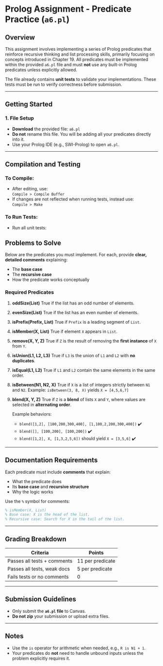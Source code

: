 # Prolog Assignment - Predicate Practice (`a6.pl`)

## Overview

This assignment involves implementing a series of Prolog predicates that reinforce recursive thinking and list processing skills, primarily focusing on concepts introduced in Chapter 19. All predicates must be implemented within the provided `a6.pl` file and must **not** use any built-in Prolog predicates unless explicitly allowed.

The file already contains **unit tests** to validate your implementations. These tests must be run to verify correctness before submission.

---

## Getting Started

### 1. File Setup

- **Download** the provided file: `a6.pl`
- **Do not** rename this file. You will be adding all your predicates directly into it.
- Use your Prolog IDE (e.g., SWI-Prolog) to open `a6.pl`.

---

## Compilation and Testing

### To Compile:

- After editing, use:  
  `Compile > Compile Buffer`
- If changes are not reflected when running tests, instead use:  
  `Compile > Make`

### To Run Tests:

- Run all unit tests:  

## Problems to Solve

Below are the predicates you must implement. For each, provide **clear, detailed comments** explaining:

* The **base case**
* The **recursive case**
* How the predicate works conceptually

### Required Predicates

1. **oddSize(List)**
   True if the list has an odd number of elements.

2. **evenSize(List)**
   True if the list has an even number of elements.

3. **isPrefix(Prefix, List)**
   True if `Prefix` is a leading segment of `List`.

4. **isMember(X, List)**
   True if element `X` appears in `List`.

5. **remove(X, Y, Z)**
   True if `Z` is the result of removing the **first instance** of `X` from `Y`.

6. **isUnion(L1, L2, L3)**
   True if `L3` is the union of `L1` and `L2` with **no duplicates**.

7. **isEqual(L1, L2)**
   True if `L1` and `L2` contain the same elements in the same order.

8. **isBetween(N1, N2, X)**
   True if `X` is a list of integers strictly between `N1` and `N2`.
   Example: `isBetween(3, 8, X)` yields `X = [4,5,6,7]`

9. **blend(X, Y, Z)**
   True if `Z` is a **blend** of lists `X` and `Y`, where values are selected in **alternating order**.

   Example behaviors:

   * `blend([1,2], [100,200,300,400], [1,100,2,200,300,400])` ✔️
   * `blend([], [100,200], [100,200])` ✔️
   * `blend([1,2], X, [1,3,2,5,6])` should yield `X = [3,5,6]` ✔️

---

## Documentation Requirements

Each predicate must include **comments** that explain:

* What the predicate does
* Its **base case** and **recursive structure**
* Why the logic works

Use the `%` symbol for comments:

```prolog
% isMember(X, List)
% Base case: X is the head of the list.
% Recursive case: Search for X in the tail of the list.
```

---

## Grading Breakdown

| Criteria                    | Points           |
| --------------------------- | ---------------- |
| Passes all tests + comments | 11 per predicate |
| Passes all tests, weak docs | 5 per predicate  |
| Fails tests or no comments  | 0                |

---

## Submission Guidelines

* Only submit the **`a6.pl` file** to Canvas.
* **Do not zip** your submission or upload extra files.

---

## Notes

* Use the `is` operator for arithmetic when needed, e.g., `R is N1 + 1`.
* Your predicates do **not** need to handle unbound inputs unless the problem explicitly requires it.

```
